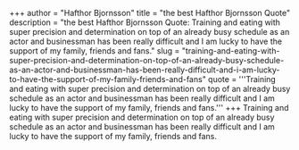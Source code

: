 +++
author = "Hafthor Bjornsson"
title = "the best Hafthor Bjornsson Quote"
description = "the best Hafthor Bjornsson Quote: Training and eating with super precision and determination on top of an already busy schedule as an actor and businessman has been really difficult and I am lucky to have the support of my family, friends and fans."
slug = "training-and-eating-with-super-precision-and-determination-on-top-of-an-already-busy-schedule-as-an-actor-and-businessman-has-been-really-difficult-and-i-am-lucky-to-have-the-support-of-my-family-friends-and-fans"
quote = '''Training and eating with super precision and determination on top of an already busy schedule as an actor and businessman has been really difficult and I am lucky to have the support of my family, friends and fans.'''
+++
Training and eating with super precision and determination on top of an already busy schedule as an actor and businessman has been really difficult and I am lucky to have the support of my family, friends and fans.
